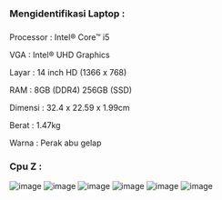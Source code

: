### Mengidentifikasi Laptop :
###
Processor	: Intel® Core™ i5

VGA	: Intel® UHD Graphics

Layar :	14 inch HD (1366 x 768)

RAM	: 8GB (DDR4) 256GB (SSD)

Dimensi :	32.4 x 22.59 x 1.99cm

Berat	: 1.47kg

Warna	: Perak abu gelap
###
### Cpu Z :
![image](https://github.com/fahmiwulidan/SysOP24-3123521009/assets/160559491/de8eddcb-bf00-4b96-9574-4a2028defda2)
![image](https://github.com/fahmiwulidan/SysOP24-3123521009/assets/160559491/93e53e2f-a537-4301-b664-b22d81db87e0)
![image](https://github.com/fahmiwulidan/SysOP24-3123521009/assets/160559491/4212a51f-4323-4036-94a0-f1a591a31b78)
![image](https://github.com/fahmiwulidan/SysOP24-3123521009/assets/160559491/9a30ac6f-da93-48ed-8864-c9d9bba63a37)
![image](https://github.com/fahmiwulidan/SysOP24-3123521009/assets/160559491/acd1625b-ec49-4c41-9271-3834c303d39a)
![image](https://github.com/fahmiwulidan/SysOP24-3123521009/assets/160559491/47965dc0-b8e7-4c2e-874e-12aea9be29b7)
